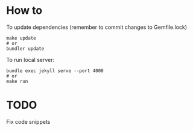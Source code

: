 # How to

To update dependencies (remember to commit changes to Gemfile.lock)

```
make update
# or
bundler update
```

To run local server:

```
bundle exec jekyll serve --port 4000
# or
make run
```

# TODO

Fix code snippets
